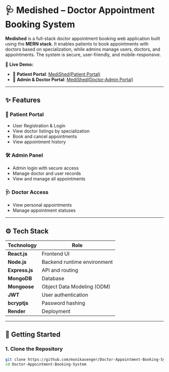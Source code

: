 # 🩺 Medished – Doctor Appointment Booking System

**Medished** is a full-stack doctor appointment booking web application built using the **MERN stack**. It enables patients to book appointments with doctors based on specialization, while admins manage users, doctors, and appointments. The system is secure, user-friendly, and mobile-responsive.

🔗 **Live Demo:**

- 👤 **Patient Portal**:  [MediShed(Patient Portal)](https://doctor-appointment-patient-r2y6.onrender.com)
- 🔐 **Admin & Doctor Portal**:  [MediShed(Doctor-Admin Portal)](https://doctor-appointment-admin-doctor.onrender.com)

---

## ✨ Features

### 👤 Patient Portal
- User Registration & Login
- View doctor listings by specialization
- Book and cancel appointments
- View appointment history

### 🛠️ Admin Panel
- Admin login with secure access
- Manage doctor and user records
- View and manage all appointments

### 🩺 Doctor Access
- View personal appointments
- Manage appointment statuses

---

## ⚙️ Tech Stack

| Technology   | Role                          |
|--------------|-------------------------------|
| **React.js** | Frontend UI                   |
| **Node.js**  | Backend runtime environment   |
| **Express.js** | API and routing             |
| **MongoDB**  | Database                      |
| **Mongoose** | Object Data Modeling (ODM)    |
| **JWT**      | User authentication           |
| **bcryptjs** | Password hashing              |
| **Render**   | Deployment                    |

---

## 🚀 Getting Started

### 1. Clone the Repository
```bash
git clone https://github.com/monikasenger/Doctor-Appointment-Booking-System.git
cd Doctor-Appointment-Booking-System

